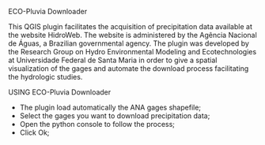ECO-Pluvia Downloader 

This QGIS plugin facilitates the acquisition of precipitation data available at the website HidroWeb.
The website is administered by the Agência Nacional de Águas, a Brazilian governmental agency.
The plugin was developed by the Research Group on Hydro Environmental Modeling and Ecotechnologies at
Universidade Federal de Santa Maria in order to give a spatial visualization of the gages and
automate the download process facilitating the hydrologic studies.

USING ECO-Pluvia Downloader
- The plugin load automatically the ANA gages shapefile;
- Select the gages you want to download precipitation data;
- Open the python console to follow the process;
- Click Ok;




